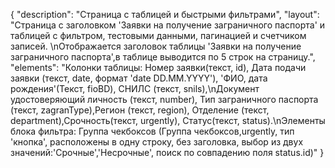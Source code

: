 {
"description": "Страница с таблицей и быстрыми фильтрами",
"layout": "Страница с заголовком 'Заявки на получение заграничного паспорта' и таблицей с фильтром, тестовыми данными, пагинацией и счетчиком записей.  \nОтображается заголовок таблицы 'Заявки на получение заграничного паспорта',в таблице выводится по 5 строк на страницу.",
"elements": "Колонки таблицы: Номер заявки(текст, id), Дата подачи заявки (текст, date, формат 'date DD.MM.YYYY'), 'ФИО, дата рождения'(Текст, fioBD), СНИЛС (текст, snils),\nДокумент удостоверяющий личность (текст, number), Тип заграничного паспорта (текст, zagranType),Регион (текст, region), Отделение (текст, department),Срочность(текст, urgently), Статус(текст, status).\nЭлементы блока фильтра: Группа чекбоксов (Группа чекбоксов,urgently, тип 'кнопка', расположены в одну строку, без заголовка, выбор из двух значений:'Срочные','Несрочные', поиск по совпадению поля status.id)"
}